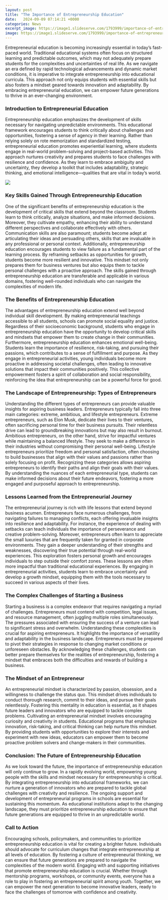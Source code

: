 ```yaml
---
layout: post
title: "The Importance of Entrepreneurship Education"
date:   2024-09-09 07:14:21 +0000
categories: News
excerpt_image: https://image1.slideserve.com/1793999/importance-of-entrepreneurship-education-l.jpg
image: https://image1.slideserve.com/1793999/importance-of-entrepreneurship-education-l.jpg
---
```


Entrepreneurial education is becoming increasingly essential in today’s fast-paced world. Traditional educational systems often focus on structured learning and predictable outcomes, which may not adequately prepare students for the complexities and uncertainties of real life. As we navigate an era defined by rapid technological advancements and dynamic market conditions, it is imperative to integrate entrepreneurship into educational curricula. This approach not only equips students with essential skills but also fosters a mindset geared towards innovation and adaptability. By embracing entrepreneurial education, we can empower future generations to thrive in an ever-changing environment.
### Introduction to Entrepreneurial Education
Entrepreneurship education emphasizes the development of skills necessary for navigating unpredictable environments. This educational framework encourages students to think critically about challenges and opportunities, fostering a sense of agency in their learning. Rather than relying solely on rote memorization and standardized testing, entrepreneurial education promotes experiential learning, where students engage in real-world problem-solving and project-based activities. This approach nurtures creativity and prepares students to face challenges with resilience and confidence. As they learn to embrace ambiguity and uncertainty, they develop a toolkit that includes adaptability, strategic thinking, and emotional intelligence—qualities that are vital in today’s world.

![](https://image1.slideserve.com/1793999/importance-of-entrepreneurship-education-l.jpg)
### Key Skills Gained Through Entrepreneurship Education
One of the significant benefits of entrepreneurship education is the development of critical skills that extend beyond the classroom. Students learn to think critically, analyze situations, and make informed decisions. Moreover, they cultivate empathy, enhancing their ability to understand different perspectives and collaborate effectively with others. Communication skills are also paramount; students become adept at articulating their ideas and persuading others, skills that are invaluable in any professional or personal context.
Additionally, entrepreneurship education encourages students to view failure as a fundamental part of the learning process. By reframing setbacks as opportunities for growth, students become more resilient and innovative. This mindset not only prepares them for business ventures but also equips them to tackle personal challenges with a proactive approach. The skills gained through entrepreneurship education are transferable and applicable in various domains, fostering well-rounded individuals who can navigate the complexities of modern life.
### The Benefits of Entrepreneurship Education
The advantages of entrepreneurship education extend well beyond individual skill development. By making entrepreneurial teachings accessible to all students, schools can promote social equality and justice. Regardless of their socioeconomic background, students who engage in entrepreneurship education have the opportunity to develop critical skills and mindsets that empower them to create change in their communities.
Furthermore, entrepreneurship education enhances emotional well-being. Students learn the importance of resilience, risk-taking, and pursuing their passions, which contributes to a sense of fulfillment and purpose. As they engage in entrepreneurial activities, young individuals become more proactive in addressing societal challenges, often leading to innovative solutions that impact their communities positively. This collective empowerment fosters a spirit of collaboration and social responsibility, reinforcing the idea that entrepreneurship can be a powerful force for good.
### The Landscape of Entrepreneurship: Types of Entrepreneurs
Understanding the different types of entrepreneurs can provide valuable insights for aspiring business leaders. Entrepreneurs typically fall into three main categories: extreme, ambitious, and lifestyle entrepreneurs. Extreme entrepreneurs, such as Elon Musk, dedicate their lives to their ventures, often sacrificing personal time for their business pursuits. Their relentless drive can lead to groundbreaking innovations but may also result in burnout.
Ambitious entrepreneurs, on the other hand, strive for impactful ventures while maintaining a balanced lifestyle. They seek to make a difference in their industries without compromising their personal well-being. Lifestyle entrepreneurs prioritize freedom and personal satisfaction, often choosing to build businesses that align with their values and passions rather than solely focusing on profit.
Recognizing these categories allows aspiring entrepreneurs to identify their paths and align their goals with their values. By understanding the nuances of each entrepreneurial type, students can make informed decisions about their future endeavors, fostering a more engaged and purposeful approach to entrepreneurship.
### Lessons Learned from the Entrepreneurial Journey
The entrepreneurial journey is rich with life lessons that extend beyond business acumen. Entrepreneurs face numerous challenges, from navigating failures to managing conflicts, each offering invaluable insights into resilience and adaptability. For instance, the experience of dealing with setbacks can teach individuals the importance of perseverance and creative problem-solving.
Moreover, entrepreneurs often learn to appreciate the small luxuries that are frequently taken for granted in corporate environments. They gain a deeper understanding of their strengths and weaknesses, discovering their true potential through real-world experiences. This exploration fosters personal growth and encourages individuals to step outside their comfort zones.
These lessons are often more impactful than traditional educational experiences. By engaging in entrepreneurial activities, students learn to embrace uncertainty and develop a growth mindset, equipping them with the tools necessary to succeed in various aspects of their lives.
### The Complex Challenges of Starting a Business
Starting a business is a complex endeavor that requires navigating a myriad of challenges. Entrepreneurs must contend with competition, legal issues, and resource management, often juggling multiple roles simultaneously. The pressures associated with ensuring the success of a venture can lead to significant stress and overwhelm.
Understanding these complexities is crucial for aspiring entrepreneurs. It highlights the importance of versatility and adaptability in the business landscape. Entrepreneurs must be prepared to pivot their strategies in response to changing market conditions or unforeseen obstacles. By acknowledging these challenges, students can better prepare themselves for the realities of entrepreneurship, fostering a mindset that embraces both the difficulties and rewards of building a business.
### The Mindset of an Entrepreneur
An entrepreneurial mindset is characterized by passion, obsession, and a willingness to challenge the status quo. This mindset drives individuals to conduct thorough research, commit to their ideas, and pursue their goals relentlessly. Fostering this mentality in education is essential, as it shapes future leaders and innovators who are equipped to tackle complex problems.
Cultivating an entrepreneurial mindset involves encouraging curiosity and creativity in students. Educational programs that emphasize innovation, risk-taking, and critical thinking can help nurture this mindset. By providing students with opportunities to explore their interests and experiment with new ideas, educators can empower them to become proactive problem solvers and change-makers in their communities.
### Conclusion: The Future of Entrepreneurship Education
As we look toward the future, the importance of entrepreneurship education will only continue to grow. In a rapidly evolving world, empowering young people with the skills and mindset necessary for entrepreneurship is critical. By integrating entrepreneurship into educational frameworks, we can nurture a generation of innovators who are prepared to tackle global challenges with creativity and resilience.
The ongoing support and development of entrepreneurial programs in schools are essential for sustaining this momentum. As educational institutions adapt to the changing landscape, they must prioritize entrepreneurship education to ensure that future generations are equipped to thrive in an unpredictable world.
### Call to Action
Encouraging schools, policymakers, and communities to prioritize entrepreneurship education is vital for creating a brighter future. Individuals should advocate for curriculum changes that integrate entrepreneurship at all levels of education. By fostering a culture of entrepreneurial thinking, we can ensure that future generations are prepared to navigate the complexities of the modern world.
Engaging with and supporting initiatives that promote entrepreneurship education is crucial. Whether through mentorship programs, workshops, or community events, everyone has a role to play in fostering an entrepreneurial spirit among youth. Together, we can empower the next generation to become innovative leaders, ready to face the challenges of tomorrow with confidence and creativity.